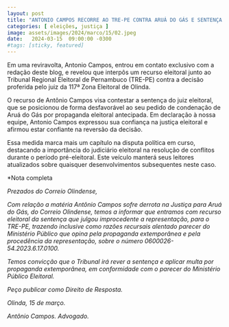 ```yaml
---
layout: post
title: "ANTONIO CAMPOS RECORRE AO TRE-PE CONTRA ARUÁ DO GÁS E SENTENÇA DE JUIZ ELEITORAL DE OLINDA"
categories: [ eleições, justiça ]
image: assets/images/2024/marco/15/02.jpeg
date:   2024-03-15  09:00:00 -0300
#tags: [sticky, featured]
---
```

Em uma reviravolta, Antonio Campos, entrou em contato exclusivo com a redação deste blog, e revelou que interpôs um recurso eleitoral junto ao Tribunal Regional Eleitoral de Pernambuco (TRE-PE) contra a decisão proferida pelo juiz da 117ª Zona Eleitoral de Olinda.

O recurso de Antônio Campos visa contestar a sentença do juiz eleitoral, que se posicionou de forma desfavorável ao seu pedido de condenação de Aruá do Gás por propaganda eleitoral antecipada. Em declaração à nossa equipe, Antonio Campos expressou sua confiança na justiça eleitoral e afirmou estar confiante na reversão da decisão.

Essa medida marca mais um capítulo na disputa política em curso, destacando a importância do judiciário eleitoral na resolução de conflitos durante o período pré-eleitoral. Este veículo manterá seus leitores atualizados sobre quaisquer desenvolvimentos subsequentes neste caso.

*Nota completa

*Prezados do Correio Olindense,*

*Com relação a matéria Antônio Campos sofre derrota na Justiça para Aruá do Gás, do Correio Olindense, temos a informar que entramos com recurso eleitoral da sentença que julgou improcedente a representação, para o TRE-PE, trazendo inclusive como razões recursais alentado parecer do Ministério Público que opina pela propaganda extemporânea e pela procedência da representação, sobre o número 0600026-54.2023.6.17.0100.*

*Temos convicção que o Tribunal irá rever a sentença e aplicar multa por propaganda extemporânea, em conformidade com o parecer do Ministério Público Eleitoral.*

*Peço publicar como Direito de Resposta.*

*Olinda, 15 de março.*

*Antônio Campos.*
*Advogado.*